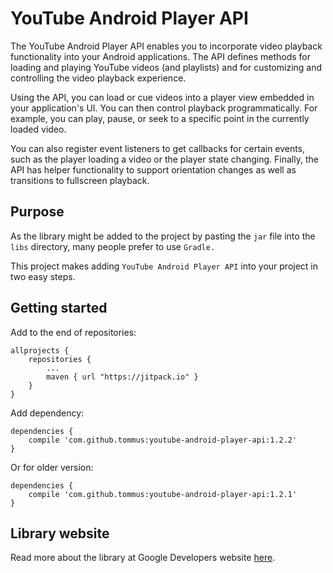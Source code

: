 # YouTube Android Player API

The YouTube Android Player API enables you to incorporate video playback functionality into your Android applications. The API defines methods for loading and playing YouTube videos (and playlists) and for customizing and controlling the video playback experience.

Using the API, you can load or cue videos into a player view embedded in your application's UI. You can then control playback programmatically. For example, you can play, pause, or seek to a specific point in the currently loaded video.

You can also register event listeners to get callbacks for certain events, such as the player loading a video or the player state changing. Finally, the API has helper functionality to support orientation changes as well as transitions to fullscreen playback.

## Purpose

As the library might be added to the project by pasting the `jar` file into the `libs` directory, many people prefer to use `Gradle.`

This project makes adding `YouTube Android Player API` into your project in two easy steps.

## Getting started

Add to the end of repositories:

    allprojects {
        repositories {
            ...
            maven { url "https://jitpack.io" }
        }
    }

Add dependency:

    dependencies {
        compile 'com.github.tommus:youtube-android-player-api:1.2.2'
    }

Or for older version:

    dependencies {
        compile 'com.github.tommus:youtube-android-player-api:1.2.1'
    }

## Library website

Read more about the library at Google Developers website [here](https://developers.google.com/youtube/android/player/).
